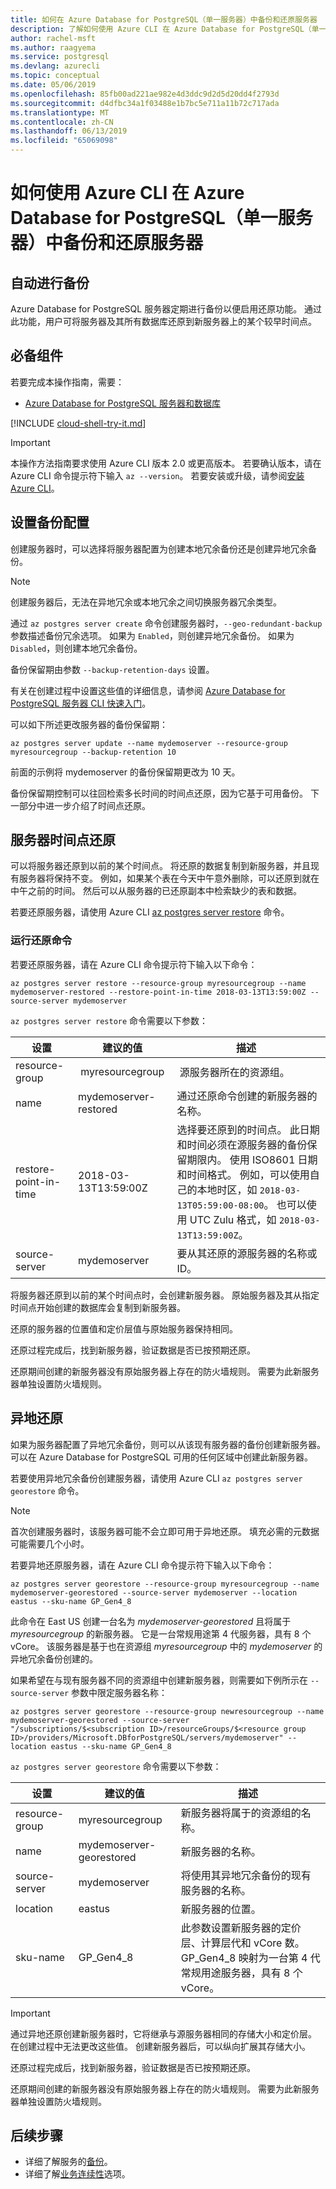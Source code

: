 ```yaml
---
title: 如何在 Azure Database for PostgreSQL（单一服务器）中备份和还原服务器
description: 了解如何使用 Azure CLI 在 Azure Database for PostgreSQL（单一服务器）中备份和还原服务器。
author: rachel-msft
ms.author: raagyema
ms.service: postgresql
ms.devlang: azurecli
ms.topic: conceptual
ms.date: 05/06/2019
ms.openlocfilehash: 85fb00ad221ae982e4d3ddc9d2d5d20dd4f2793d
ms.sourcegitcommit: d4dfbc34a1f03488e1b7bc5e711a11b72c717ada
ms.translationtype: MT
ms.contentlocale: zh-CN
ms.lasthandoff: 06/13/2019
ms.locfileid: "65069098"
---
```

# <a name="how-to-back-up-and-restore-a-server-in-azure-database-for-postgresql---single-server-using-the-azure-cli"></a>如何使用 Azure CLI 在 Azure Database for PostgreSQL（单一服务器）中备份和还原服务器

## <a name="backup-happens-automatically"></a>自动进行备份
Azure Database for PostgreSQL 服务器定期进行备份以便启用还原功能。 通过此功能，用户可将服务器及其所有数据库还原到新服务器上的某个较早时间点。

## <a name="prerequisites"></a>必备组件
若要完成本操作指南，需要：
- [Azure Database for PostgreSQL 服务器和数据库](quickstart-create-server-database-azure-cli.md)

[!INCLUDE [cloud-shell-try-it.md](../../includes/cloud-shell-try-it.md)]

 

> [!IMPORTANT]
> 本操作方法指南要求使用 Azure CLI 版本 2.0 或更高版本。 若要确认版本，请在 Azure CLI 命令提示符下输入 `az --version`。 若要安装或升级，请参阅[安装 Azure CLI]( /cli/azure/install-azure-cli)。

## <a name="set-backup-configuration"></a>设置备份配置

创建服务器时，可以选择将服务器配置为创建本地冗余备份还是创建异地冗余备份。 

> [!NOTE]
> 创建服务器后，无法在异地冗余或本地冗余之间切换服务器冗余类型。
>

通过 `az postgres server create` 命令创建服务器时，`--geo-redundant-backup` 参数描述备份冗余选项。 如果为 `Enabled`，则创建异地冗余备份。 如果为 `Disabled`，则创建本地冗余备份。 

备份保留期由参数 `--backup-retention-days` 设置。 

有关在创建过程中设置这些值的详细信息，请参阅 [Azure Database for PostgreSQL 服务器 CLI 快速入门](quickstart-create-server-database-azure-cli.md)。

可以如下所述更改服务器的备份保留期：

```azurecli-interactive
az postgres server update --name mydemoserver --resource-group myresourcegroup --backup-retention 10
```

前面的示例将 mydemoserver 的备份保留期更改为 10 天。

备份保留期控制可以往回检索多长时间的时间点还原，因为它基于可用备份。 下一部分中进一步介绍了时间点还原。

## <a name="server-point-in-time-restore"></a>服务器时间点还原
可以将服务器还原到以前的某个时间点。 将还原的数据复制到新服务器，并且现有服务器将保持不变。 例如，如果某个表在今天中午意外删除，可以还原到就在中午之前的时间。 然后可以从服务器的已还原副本中检索缺少的表和数据。 

若要还原服务器，请使用 Azure CLI [az postgres server restore](/cli/azure/postgres/server) 命令。

### <a name="run-the-restore-command"></a>运行还原命令

若要还原服务器，请在 Azure CLI 命令提示符下输入以下命令：

```azurecli-interactive
az postgres server restore --resource-group myresourcegroup --name mydemoserver-restored --restore-point-in-time 2018-03-13T13:59:00Z --source-server mydemoserver
```

`az postgres server restore` 命令需要以下参数：

| 设置 | 建议的值 | 描述  |
| --- | --- | --- |
| resource-group |  myresourcegroup |  源服务器所在的资源组。  |
| name | mydemoserver-restored | 通过还原命令创建的新服务器的名称。 |
| restore-point-in-time | 2018-03-13T13:59:00Z | 选择要还原到的时间点。 此日期和时间必须在源服务器的备份保留期限内。 使用 ISO8601 日期和时间格式。 例如，可以使用自己的本地时区，如 `2018-03-13T05:59:00-08:00`。 也可以使用 UTC Zulu 格式，如 `2018-03-13T13:59:00Z`。 |
| source-server | mydemoserver | 要从其还原的源服务器的名称或 ID。 |

将服务器还原到以前的某个时间点时，会创建新服务器。 原始服务器及其从指定时间点开始创建的数据库会复制到新服务器。

还原的服务器的位置值和定价层值与原始服务器保持相同。 

还原过程完成后，找到新服务器，验证数据是否已按预期还原。

还原期间创建的新服务器没有原始服务器上存在的防火墙规则。 需要为此新服务器单独设置防火墙规则。

## <a name="geo-restore"></a>异地还原
如果为服务器配置了异地冗余备份，则可以从该现有服务器的备份创建新服务器。 可以在 Azure Database for PostgreSQL 可用的任何区域中创建此新服务器。  

若要使用异地冗余备份创建服务器，请使用 Azure CLI `az postgres server georestore` 命令。

> [!NOTE]
> 首次创建服务器时，该服务器可能不会立即可用于异地还原。 填充必需的元数据可能需要几个小时。
>

若要异地还原服务器，请在 Azure CLI 命令提示符下输入以下命令：

```azurecli-interactive
az postgres server georestore --resource-group myresourcegroup --name mydemoserver-georestored --source-server mydemoserver --location eastus --sku-name GP_Gen4_8 
```
此命令在 East US 创建一台名为 *mydemoserver-georestored* 且将属于 *myresourcegroup* 的新服务器。 它是一台常规用途第 4 代服务器，具有 8 个 vCore。 该服务器是基于也在资源组 *myresourcegroup* 中的 *mydemoserver* 的异地冗余备份创建的。

如果希望在与现有服务器不同的资源组中创建新服务器，则需要如下例所示在 `--source-server` 参数中限定服务器名称：

```azurecli-interactive
az postgres server georestore --resource-group newresourcegroup --name mydemoserver-georestored --source-server "/subscriptions/$<subscription ID>/resourceGroups/$<resource group ID>/providers/Microsoft.DBforPostgreSQL/servers/mydemoserver" --location eastus --sku-name GP_Gen4_8

```

`az postgres server georestore` 命令需要以下参数：

| 设置 | 建议的值 | 描述  |
| --- | --- | --- |
|resource-group| myresourcegroup | 新服务器将属于的资源组的名称。|
|name | mydemoserver-georestored | 新服务器的名称。 |
|source-server | mydemoserver | 将使用其异地冗余备份的现有服务器的名称。 |
|location | eastus | 新服务器的位置。 |
|sku-name| GP_Gen4_8 | 此参数设置新服务器的定价层、计算层代和 vCore 数。 GP_Gen4_8 映射为一台第 4 代常规用途服务器，具有 8 个 vCore。|


>[!Important]
>通过异地还原创建新服务器时，它将继承与源服务器相同的存储大小和定价层。 在创建过程中无法更改这些值。 创建新服务器后，可以纵向扩展其存储大小。

还原过程完成后，找到新服务器，验证数据是否已按预期还原。

还原期间创建的新服务器没有原始服务器上存在的防火墙规则。 需要为此新服务器单独设置防火墙规则。

## <a name="next-steps"></a>后续步骤
- 详细了解服务的[备份](concepts-backup.md)。
- 详细了解[业务连续性](concepts-business-continuity.md)选项。
